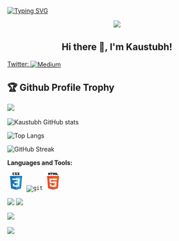 [![Typing SVG](https://readme-typing-svg.herokuapp.com?multiline=true&width=500&lines=Full-stack+web+and+app+developer.++++++++++)](https://git.io/typing-svg)

<p align="center">
  <img width="92" src="https://raw.githubusercontent.com/shinokada/shinokada/master/assets/mkdir.png" />
</p>  
<h2 align="center">Hi there 👋, I'm Kaustubh!</h2>


<a href="https://twitter.com/KaustubhMishal" target="blank">Twitter: <img align="center" src="https://cdn.jsdelivr.net/npm/simple-icons@3.0.1/icons/twitter.svg" alt="Medium" height="30" width="40" /></a>

<h2>🏆 Github Profile Trophy</h2>
<img width=800 src="https://github-profile-trophy.vercel.app/?username=kmishal&column=9&theme=gruvbox&no-frame=true"/>

![Kaustubh GitHub stats](https://github-readme-stats.vercel.app/api?username=kmishal&show_icons=true&theme=tokyonight)


![Top Langs](https://github-readme-stats.vercel.app/api/top-langs/?username=kmishal&layout=compact)

![GitHub Streak](https://github-readme-streak-stats.herokuapp.com?user=kmishal&theme=neon-palenight&hide_border=true)

<!-- ## Repos -->

<!-- [![FastAPI Web Starter](https://github-readme-stats.vercel.app/api/pin/?username=shinokada&repo=fastapi-web-starter&show_owner=true)](https://github.com/shinokada/fastapi-web-starter)

[![Gitstart](https://github-readme-stats.vercel.app/api/pin/?username=shinokada&repo=gitstart&show_owner=true)](https://github.com/shinokada/gitstart)

[![Awesome Package Manager](https://github-readme-stats.vercel.app/api/pin/?username=shinokada&repo=awesome&show_owner=true)](https://github.com/shinokada/awesome) -->



**Languages and Tools:**  

<!-- <code><img src="https://raw.githubusercontent.com/devicons/devicon/master/icons/bash/bash-original.svg" alt="bash" width="40" height="40"/></code> -->
<code><img src="https://raw.githubusercontent.com/devicons/devicon/master/icons/css3/css3-original-wordmark.svg" alt="css3" width="40" height="40"/></code>
<code><img src="https://www.vectorlogo.zone/logos/git-scm/git-scm-icon.svg" alt="git" width="40" height="40"/></code>
<code><img src="https://raw.githubusercontent.com/devicons/devicon/master/icons/html5/html5-original-wordmark.svg" alt="html5" width="40" height="40"/></code>
<!-- <code><img src="https://raw.githubusercontent.com/devicons/devicon/master/icons/jupyter/jupyter-original-wordmark.svg" alt="Jupyter" width="40" height="40"/></code> -->
<!-- <code><img src="https://raw.githubusercontent.com/devicons/devicon/master/icons/linux/linux-original.svg" alt="linux" width="40" height="40"/></code> -->
<code><img height="40" src="https://raw.githubusercontent.com/shinokada/shinokada/master/assets/python.png"></code>
<code><img height="40" src="https://raw.githubusercontent.com/shinokada/shinokada/master/assets/javascript.png"></code>
<!-- <code><img height="40" src="https://raw.githubusercontent.com/shinokada/shinokada/master/assets/php.png"></code> -->
<code><img height="40" src="https://raw.githubusercontent.com/shinokada/shinokada/master/assets/visual-studio-code.png"></code>
<!-- <code><img height="40" src="https://raw.githubusercontent.com/shinokada/shinokada/master/assets/vim.png"></code>   -->

![](https://komarev.com/ghpvc/?username=kmishal)
